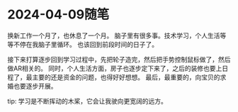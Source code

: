 # 2024-04-09随笔

换新工作一个月了，也休息了一个月。
脑子里有很多事。技术学习，个人生活等等不停在我脑子里循环。
也该回到前段时间的日子了。

接下来打算逐步回到学习过程中，先把轮子造完，然后把手势控制鼠标做了，然后做AR相关的。
同时，个人生活方面，房子也逐步定下来了，之后的装修也要上日程了，最主要的还是资金的问题，也得好好想想。
最后，最重要的，向宝贝的求婚也要逐步开展。

tip: 学习是不断挥动的木桨，它会让我驶向更宽阔的远方。